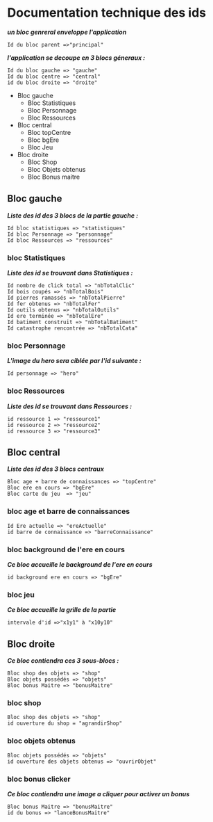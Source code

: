 # **Documentation technique des ids**

***un bloc genreral enveloppe l'application***

    Id du bloc parent =>"principal"

***l'application se decoupe en 3 blocs géneraux :***

    Id du bloc gauche => "gauche"
    Id du bloc centre => "central"
    id du bloc droite => "droite"

* Bloc gauche
  * Bloc Statistiques
  * Bloc Personnage
  * Bloc Ressources
* Bloc central
  * Bloc topCentre
  * Bloc bgEre
  * Bloc Jeu
* Bloc droite
  * Bloc Shop
  * Bloc Objets obtenus
  * Bloc Bonus maitre

## **Bloc gauche**

***Liste des id des 3 blocs de la partie gauche :***

    Id bloc statistiques => "statistiques" 
    Id bloc Personnage => "personnage" 
    Id bloc Ressources => "ressources" 

### **bloc Statistiques**

***Liste des id se trouvant dans Statistiques :***

    Id nombre de click total => "nbTotalClic"
    Id bois coupés => "nbTotalBois"
    Id pierres ramassés => "nbTotalPierre"
    Id fer obtenus => "nbTotalFer"
    Id outils obtenus => "nbTotalOutils"
    Id ere terminée => "nbTotalEre"
    Id batiment construit => "nbTotalBatiment"
    Id catastrophe rencontrée => "nbTotalCata"

### **bloc Personnage**

***L'image du hero sera ciblée par l'id suivante :***

    Id personnage => "hero"

### **bloc Ressources**

***Liste des id se trouvant dans Ressources  :***

    id ressource 1 => "ressource1"
    id ressource 2 => "ressource2"
    id ressource 3 => "ressource3"

## **Bloc central**

***Liste des id des 3 blocs centraux***

    Bloc age + barre de connaissances => "topCentre"
    Bloc ere en cours => "bgEre"
    Bloc carte du jeu  => "jeu"

### **bloc age et barre de connaissances**

    Id Ere actuelle => "ereActuelle"
    id barre de connaissance => "barreConnaissance"

### **bloc background de l'ere en cours**

***Ce bloc accueille le background de l'ere en cours***

    id background ere en cours => "bgEre"

### **bloc jeu**

***Ce bloc accueille la grille de la partie***

    intervale d'id =>"x1y1" à "x10y10"

## **Bloc droite**

***Ce bloc contiendra ces 3 sous-blocs :***

    Bloc shop des objets => "shop"
    Bloc objets possédés => "objets"
    Bloc bonus Maitre => "bonusMaitre"

### **bloc shop**

    Bloc shop des objets => "shop"
    id ouverture du shop = "agrandirShop"

### **bloc objets obtenus**

    Bloc objets possédés => "objets"
    id ouverture des objets obtenus => "ouvrirObjet"

### **bloc bonus clicker**

***Ce bloc contiendra une image a cliquer pour activer un bonus***

    Bloc bonus Maitre => "bonusMaitre"
    id du bonus => "lanceBonusMaitre"
